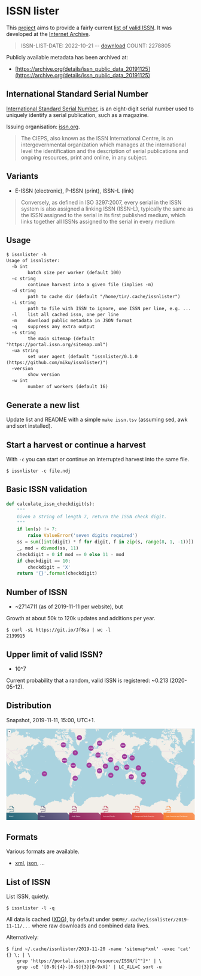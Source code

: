 # ISSN lister

This [project](https://github.com/miku/issnlister) aims to provide a fairly current
[list of valid ISSN](https://git.io/Jf8sa). It was developed at the [Internet
Archive](https://archive.org/).

> ISSN-LIST-DATE: 2022-10-21 -- [download](https://git.io/Jf8sa)
> COUNT: 2278805

Publicly available metadata has been archived at:

* [https://archive.org/details/issn_public_data_20191125](https://archive.org/details/issn_public_data_20191125)

## International Standard Serial Number

[International Standard Serial
Number](https://en.wikipedia.org/wiki/International_Standard_Serial_Number), is
an eight-digit serial number used to uniquely identify a serial publication,
such as a magazine.

Issuing organisation: [issn.org](http://www.issn.org/).

> The CIEPS, also known as the ISSN International Centre, is an
intergovernmental organization which manages at the international level the
identification and the description of serial publications and ongoing
resources, print and online, in any subject.

## Variants

* E-ISSN (electronic), P-ISSN (print), ISSN-L (link)

> Conversely, as defined in ISO 3297:2007, every serial in the ISSN system is
also assigned a linking ISSN (ISSN-L), typically the same as the ISSN assigned
to the serial in its first published medium, which links together all ISSNs
assigned to the serial in every medium

## Usage

```
$ issnlister -h
Usage of issnlister:
  -b int
        batch size per worker (default 100)
  -c string
        continue harvest into a given file (implies -m)
  -d string
        path to cache dir (default "/home/tir/.cache/issnlister")
  -i string
        path to file with ISSN to ignore, one ISSN per line, e.g. ...
  -l    list all cached issn, one per line
  -m    download public metadata in JSON format
  -q    suppress any extra output
  -s string
        the main sitemap (default "https://portal.issn.org/sitemap.xml")
  -ua string
        set user agent (default "issnlister/0.1.0 (https://github.com/miku/issnlister)")
  -version
        show version
  -w int
        number of workers (default 16)
```

## Generate a new list

Update list and README with a simple `make issn.tsv` (assuming sed, awk and sort installed).

## Start a harvest or continue a harvest

With `-c` you can start or continue an interrupted harvest into the same file.

```
$ issnlister -c file.ndj
```

## Basic ISSN validation

```python
def calculate_issn_checkdigit(s):
    """
    Given a string of length 7, return the ISSN check digit.
    """
    if len(s) != 7:
        raise ValueError('seven digits required')
    ss = sum([int(digit) * f for digit, f in zip(s, range(8, 1, -1))])
    _, mod = divmod(ss, 11)
    checkdigit = 0 if mod == 0 else 11 - mod
    if checkdigit == 10:
        checkdigit = 'X'
    return '{}'.format(checkdigit)
```

## Number of ISSN

* ~2714711 (as of 2019-11-11 per website), but

Growth at about 50k to 120k updates and additions per year.

```
$ curl -sL https://git.io/Jf8sa | wc -l
2139915
```

## Upper limit of valid ISSN?

* 10^7

Current probability that a random, valid ISSN is registered: ~0.213 (2020-05-12).

## Distribution

Snapshot, 2019-11-11, 15:00, UTC+1.

![](static/map.png)

## Formats

Various formats are available.

* [xml](https://portal.issn.org/resource/ISSN/2257-6754?format=xml), [json](https://portal.issn.org/resource/ISSN/2257-6754?format=json), ...

## List of ISSN

List ISSN, quietly.

```
$ issnlister -l -q
```

All data is cached
([XDG](https://specifications.freedesktop.org/basedir-spec/basedir-spec-latest.html)),
by default under `$HOME/.cache/issnlister/2019-11-11/...` where raw downloads
and combined data lives.

Alternatively:

```
$ find ~/.cache/issnlister/2019-11-20 -name 'sitemap*xml' -exec 'cat' {} \; | \
    grep 'https://portal.issn.org/resource/ISSN/[^"]*' | \
    grep -oE '[0-9]{4}-[0-9]{3}[0-9xX]' | LC_ALL=C sort -u
```

